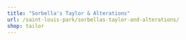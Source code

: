 ```yaml
---
title: "Sorbella's Taylor & Alterations"
url: /saint-louis-park/sorbellas-taylor-and-alterations/
shop: tailor
---
```

